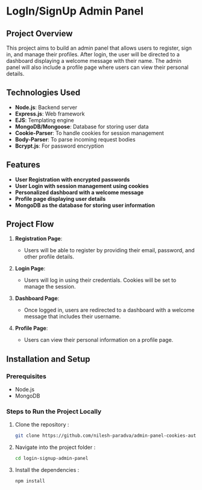 # LogIn/SignUp Admin Panel

## Project Overview
This project aims to build an admin panel that allows users to register, sign in, and manage their profiles. After login, the user will be directed to a dashboard displaying a welcome message with their name. The admin panel will also include a profile page where users can view their personal details.

## Technologies Used
- **Node.js**: Backend server
- **Express.js**: Web framework
- **EJS**: Templating engine
- **MongoDB/Mongoose**: Database for storing user data
- **Cookie-Parser**: To handle cookies for session management
- **Body-Parser**: To parse incoming request bodies
- **Bcrypt.js**: For password encryption

## Features
- **User Registration with encrypted passwords**
- **User Login with session management using cookies**
- **Personalized dashboard with a welcome message**
- **Profile page displaying user details**
- **MongoDB as the database for storing user information**

## Project Flow
1. **Registration Page**: 
   - Users will be able to register by providing their email, password, and other profile details.
   
2. **Login Page**: 
   - Users will log in using their credentials. Cookies will be set to manage the session.
   
3. **Dashboard Page**: 
   - Once logged in, users are redirected to a dashboard with a welcome message that includes their username.
   
4. **Profile Page**: 
   - Users can view their personal information on a profile page.

## Installation and Setup

### Prerequisites
- Node.js
- MongoDB

### Steps to Run the Project Locally

1. Clone the repository :
   ```bash
   git clone https://github.com/nilesh-paradva/admin-panel-cookies-auth-node-js.git
   
2. Navigate into the project folder :
   ```bash
   cd login-signup-admin-panel

3. Install the dependencies :
   ```bash
   npm install
